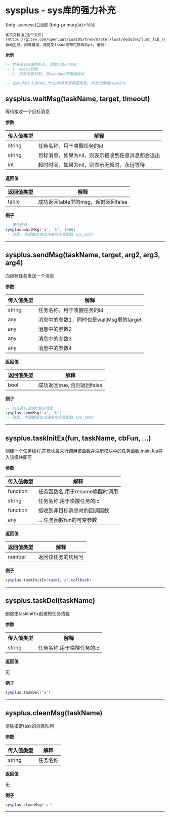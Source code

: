 # sysplus - sys库的强力补充

{bdg-success}`已适配` {bdg-primary}`Air780E`

```{note}
本页文档由[这个文件](https://gitee.com/openLuat/LuatOS/tree/master/luat/modules/luat_lib_sysplus_doc.c)自动生成。如有错误，请提交issue或帮忙修改后pr，谢谢！
```


**示例**

```lua
-- 本库是sys库的补充, 添加了如下内容:
-- 1. cwait机制
-- 2. 任务消息机制, 即sub/pub的增强版本

-- 在socket,libnet,http库等场景需要用到, 所以也需要require

```

## sysplus.waitMsg(taskName, target, timeout)



等待接收一个目标消息

**参数**

|传入值类型|解释|
|-|-|
|string|任务名称，用于唤醒任务的id|
|string|目标消息，如果为nil，则表示接收到任意消息都会退出|
|int|超时时间，如果为nil，则表示无超时，永远等待|

**返回值**

|返回值类型|解释|
|-|-|
|table|成功返回table型的msg，超时返回false|

**例子**

```lua
-- 等待任务
sysplus.waitMsg('a', 'b', 1000)
-- 注意, 本函数会自动注册成全局函数 sys_wait

```

---

## sysplus.sendMsg(taskName, target, arg2, arg3, arg4)



向目标任务发送一个消息

**参数**

|传入值类型|解释|
|-|-|
|string|任务名称，用于唤醒任务的id|
|any|消息中的参数1，同时也是waitMsg里的target|
|any|消息中的参数2|
|any|消息中的参数3|
|any|消息中的参数4|

**返回值**

|返回值类型|解释|
|-|-|
|bool|成功返回true, 否则返回false|

**例子**

```lua
-- 向任务a,目标b发送消息
sysplus.sendMsg('a', 'b')
-- 注意, 本函数会自动注册成全局函数 sys_send

```

---

## sysplus.taskInitEx(fun, taskName, cbFun, ...)



创建一个任务线程,在模块最末行调用该函数并注册模块中的任务函数,main.lua导入该模块即可

**参数**

|传入值类型|解释|
|-|-|
|function|任务函数名,用于resume唤醒时调用|
|string|任务名称,用于唤醒任务的id|
|function|接收到非目标消息时的回调函数|
|any|... 任务函数fun的可变参数|

**返回值**

|返回值类型|解释|
|-|-|
|number|返回该任务的线程号|

**例子**

```lua
sysplus.taskInitEx(task1,'a',callback)

```

---

## sysplus.taskDel(taskName)



删除由taskInitEx创建的任务线程

**参数**

|传入值类型|解释|
|-|-|
|string|任务名称,用于唤醒任务的id|

**返回值**

无

**例子**

```lua
sysplus.taskDel('a')

```

---

## sysplus.cleanMsg(taskName)



清除指定task的消息队列

**参数**

|传入值类型|解释|
|-|-|
|string|任务名称|

**返回值**

无

**例子**

```lua
sysplus.cleanMsg('a')

```

---

